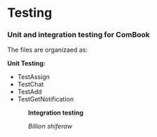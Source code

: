 # Testing

<h3>Unit and integration testing for ComBook</h3>

The files are organizaed as:
  <P><b>Unit Testing:</b>
    <ul><li>TestAssign</li>
    <li>TestChat</li>
    <li>TestAdd</li>
    <li>TestGetNotification</li><ul>
    <b>Integration testing</b>
</p>
<p>
<i>Billion shiferaw</i>
</p>

